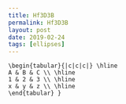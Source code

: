 ```yaml
---
title: Hf3D3B
permalink: Hf3D3B
layout: post
date: 2019-02-24
tags: [ellipses]
---
```


```latex{ \setlength{\tabcolsep}{6mm}
\begin{tabular}{|c|c|c|} \hline
A & B & C \\ \hline
1 & 2 & 3 \\ \hline
x & y & z \\ \hline
\end{tabular} }
```